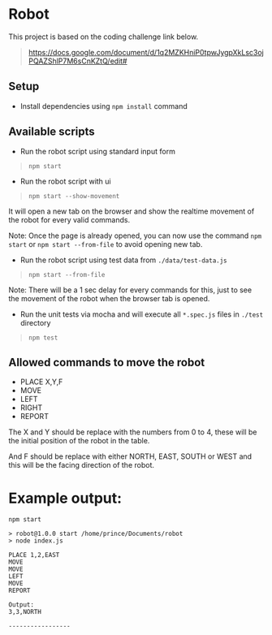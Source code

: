 # Robot

This project is based on the coding challenge link below.
> https://docs.google.com/document/d/1q2MZKHniP0tpwJygpXkLsc3ojPQAZShlP7M6sCnKZtQ/edit#

## Setup

* Install dependencies using `npm install` command

## Available scripts

* Run the robot script using standard input form
> `npm start`

* Run the robot script with ui
> `npm start --show-movement`

It will open a new tab on the browser and show the realtime movement of the robot for every valid commands. 

Note: Once the page is already opened, you can now use the command `npm start` or `npm start --from-file` to avoid opening new tab.
 
* Run the robot script using test data from `./data/test-data.js`
> `npm start --from-file`

Note: There will be a 1 sec delay for every commands for this, just to see the movement of the robot when the browser tab is opened.

* Run the unit tests via mocha and will execute all `*.spec.js` files in `./test` directory
> `npm test`

## Allowed commands to move the robot

* PLACE X,Y,F
* MOVE
* LEFT
* RIGHT
* REPORT

The X and Y should be replace with the numbers from 0 to 4, these will be the initial position of the robot in the table.
 
And F should be replace with either NORTH, EAST, SOUTH or WEST and this will be the facing direction of the robot.

# Example output:

```
npm start

> robot@1.0.0 start /home/prince/Documents/robot
> node index.js

PLACE 1,2,EAST
MOVE
MOVE
LEFT
MOVE
REPORT

Output:
3,3,NORTH

-----------------

```
